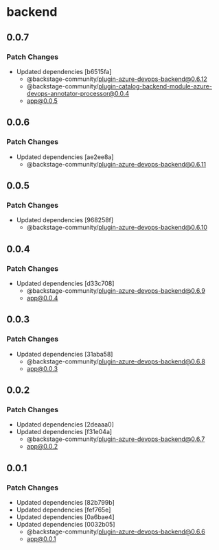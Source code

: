 # backend

## 0.0.7

### Patch Changes

- Updated dependencies [b6515fa]
  - @backstage-community/plugin-azure-devops-backend@0.6.12
  - @backstage-community/plugin-catalog-backend-module-azure-devops-annotator-processor@0.0.4
  - app@0.0.5

## 0.0.6

### Patch Changes

- Updated dependencies [ae2ee8a]
  - @backstage-community/plugin-azure-devops-backend@0.6.11

## 0.0.5

### Patch Changes

- Updated dependencies [968258f]
  - @backstage-community/plugin-azure-devops-backend@0.6.10

## 0.0.4

### Patch Changes

- Updated dependencies [d33c708]
  - @backstage-community/plugin-azure-devops-backend@0.6.9
  - app@0.0.4

## 0.0.3

### Patch Changes

- Updated dependencies [31aba58]
  - @backstage-community/plugin-azure-devops-backend@0.6.8
  - app@0.0.3

## 0.0.2

### Patch Changes

- Updated dependencies [2deaaa0]
- Updated dependencies [f31e04a]
  - @backstage-community/plugin-azure-devops-backend@0.6.7
  - app@0.0.2

## 0.0.1

### Patch Changes

- Updated dependencies [82b799b]
- Updated dependencies [fef765e]
- Updated dependencies [0a6bae4]
- Updated dependencies [0032b05]
  - @backstage-community/plugin-azure-devops-backend@0.6.6
  - app@0.0.1

